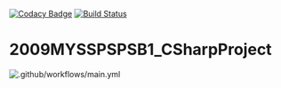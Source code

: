 [![Codacy Badge](https://api.codacy.com/project/badge/Grade/7be3bf86d929432f9da676b9d8cbdc84)](https://app.codacy.com/gh/99002533/2009MYSSPSB1_CSharpProject?utm_source=github.com&utm_medium=referral&utm_content=99002533/2009MYSSPSB1_CSharpProject&utm_campaign=Badge_Grade)
[![Build Status](https://dev.azure.com/pratheeksha2409/2009MYSSPSPSB1_CSharpProject(Netflix)/_apis/build/status/99002533.2009MYSSPSPSB1_CSharpProject?branchName=master)](https://dev.azure.com/pratheeksha2409/2009MYSSPSPSB1_CSharpProject(Netflix)/_build/latest?definitionId=1&branchName=master)
# 2009MYSSPSPSB1_CSharpProject
![.github/workflows/main.yml](https://github.com/99002533/2009MYSSPSB1_CSharpProject/workflows/.github/workflows/main.yml/badge.svg?branch=master)
